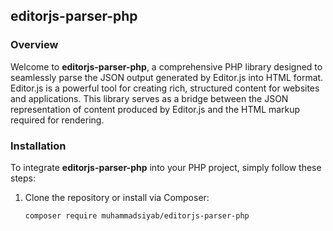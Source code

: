 ## editorjs-parser-php

### Overview

Welcome to **editorjs-parser-php**, a comprehensive PHP library designed to seamlessly parse the JSON output generated by Editor.js into HTML format. Editor.js is a powerful tool for creating rich, structured content for websites and applications. This library serves as a bridge between the JSON representation of content produced by Editor.js and the HTML markup required for rendering.

### Installation

To integrate **editorjs-parser-php** into your PHP project, simply follow these steps:

1. Clone the repository or install via Composer:
   ```bash
   composer require muhammadsiyab/editorjs-parser-php
   ```
